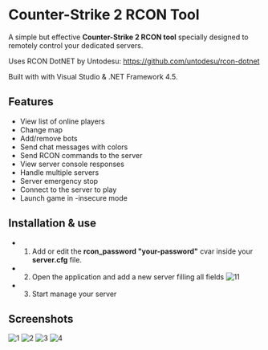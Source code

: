 # Counter-Strike 2 RCON Tool
A simple but effective **Counter-Strike 2 RCON tool** specially designed to remotely control your dedicated servers.

Uses RCON DotNET by Untodesu: https://github.com/untodesu/rcon-dotnet

Built with with Visual Studio &amp; .NET Framework 4.5.

## Features
- View list of online players
- Change map
- Add/remove bots
- Send chat messages with colors
- Send RCON commands to the server
- View server console responses
- Handle multiple servers
- Server emergency stop
- Connect to the server to play
- Launch game in -insecure mode

## Installation & use
- 1. Add or edit the **rcon_password "your-password"** cvar inside your **server.cfg** file.
- 2. Open the application and add a new server filling all fields
![11](https://github.com/fpaezf/CS2-rcon-tool/assets/28062918/c2487c6b-277b-4ce1-96c8-3a7c2752e378)
- 3. Start manage your server

## Screenshots
![1](https://github.com/fpaezf/CS2-rcon-tool/assets/28062918/b5c2f1a6-e9d1-47a5-b1bc-bf152cabab55)
![2](https://github.com/fpaezf/CS2-rcon-tool/assets/28062918/daad91f9-6a4e-44f9-acc9-abfc73890583)
![3](https://github.com/fpaezf/CS2-rcon-tool/assets/28062918/bffef3eb-7d72-417f-aec7-37437d350898)
![4](https://github.com/fpaezf/CS2-rcon-tool/assets/28062918/94f53676-f050-4c3a-b942-6c57218a13f3)
